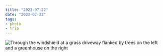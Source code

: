 ```yaml
---
title: "2023-07-22"
date: "2023-07-22"
tags:
- photo
- trip
---
```

![Through the windshield at a grass driveway flanked by trees on the left and a greenhouse on the right](/images/2023-07-25-15-54-12.jpeg)